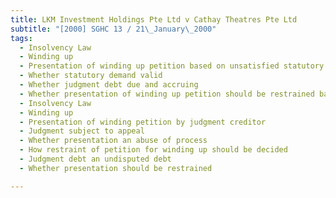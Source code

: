 ```yaml
---
title: LKM Investment Holdings Pte Ltd v Cathay Theatres Pte Ltd 
subtitle: "[2000] SGHC 13 / 21\_January\_2000"
tags:
  - Insolvency Law
  - Winding up
  - Presentation of winding up petition based on unsatisfied statutory demand
  - Whether statutory demand valid
  - Whether judgment debt due and accruing
  - Whether presentation of winding up petition should be restrained based on invalid statutory demand
  - Insolvency Law
  - Winding up
  - Presentation of winding petition by judgment creditor
  - Judgment subject to appeal
  - Whether presentation an abuse of process
  - How restraint of petition for winding up should be decided
  - Judgment debt an undisputed debt
  - Whether presentation should be restrained

---
```


